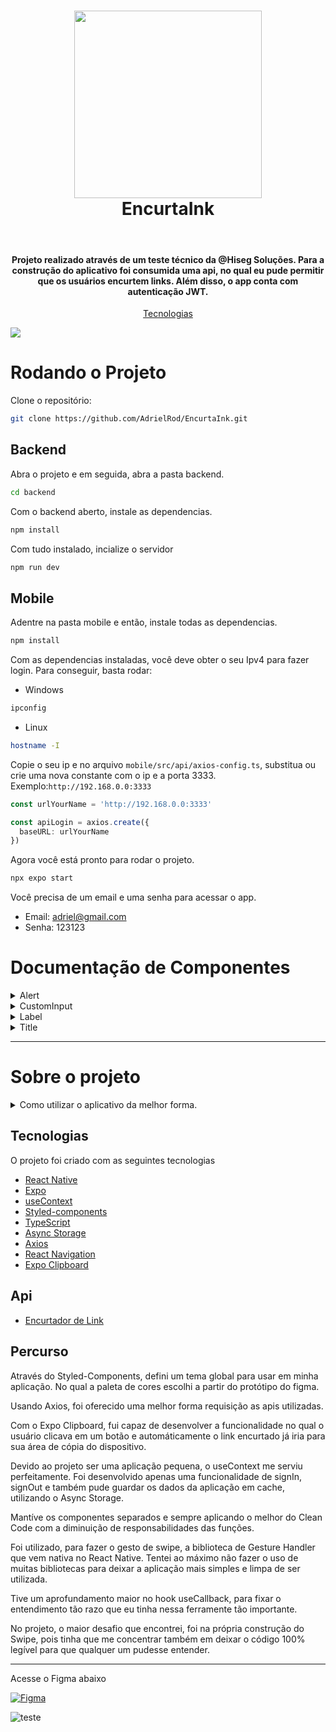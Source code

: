 <h1 align="center">
  <img src="https://www.hisegseguranca.com.br/portaria-virtual/wp-content/uploads/2017/06/logo.png" width="300">
  <br>
  EncurtaInk
</h1>

<p align="center">
  <br/>
</p>

<h4 align="center">
  Projeto realizado através de um teste técnico da @Hiseg Soluções. Para a construção do aplicativo foi consumida uma api, no qual eu pude permitir que os usuários encurtem links. Além disso, o app conta com autenticação JWT.
</h4>

<p align="center">
  <a href="#technologies">Tecnologias</a>
</p>

<img src="https://media.discordapp.net/attachments/773386365311909938/1198795726411534438/Apresentacao_de_Persona_do_Usuario_Geometrico_Corporativo_Simples_em_Laranja_e_Amarelo.png?ex=65c03485&is=65adbf85&hm=45af971f92503818082abd95525632bd6b7d2579a2e4b83225485173743ea681&=&format=webp&quality=lossless&width=821&height=462">


# Rodando o Projeto
Clone o repositório:
```bash
git clone https://github.com/AdrielRod/EncurtaInk.git
```

## Backend
Abra o projeto e em seguida, abra a pasta backend.
```bash
cd backend
```

Com o backend aberto, instale as dependencias.
```bash
npm install 
```

Com tudo instalado, incialize o servidor
```bash
npm run dev
```

## Mobile
Adentre na pasta mobile e então, instale todas as dependencias.
```bash
npm install
```

Com as dependencias instaladas, você deve obter o seu Ipv4 para fazer login. Para conseguir, basta rodar:
- Windows
```bash
ipconfig
```
- Linux
```bash
hostname -I
```

Copie o seu ip e no arquivo `mobile/src/api/axios-config.ts`, substitua ou crie uma nova constante com o ip e a porta 3333. Exemplo:`http://192.168.0.0:3333`
```ts
const urlYourName = 'http://192.168.0.0:3333'

const apiLogin = axios.create({
  baseURL: urlYourName
})
```

Agora você está pronto para rodar o projeto. 
```bash
npx expo start
```

Você precisa de um email e uma senha para acessar o app.
- Email: adriel@gmail.com
- Senha: 123123

# Documentação de Componentes

<details>
  <summary>Alert</summary>

  ### **Propriedades Aceitas**

| Parâmetro   | Tipo       | Descrição                           |
| :---------- | :--------- | :----------------------------------- |
| `type` | `string` | **Obrigatório**. info | alert-circle - loading|
| `text` | `string` | **Obrigatório** string  |
| `containerStyles` | `ViewStyles` | **Opcional** Estilização de View  |

### type
- Define o tipo de Alert que será renderizado. Atualmente, existem 3.
- - Info: Utilizado para informar o usuário sobre algo.
- - Alert Circle: Utilizado como um alerta.
- - Loading: Utilizado para indicar que algo está carregando.

### text
- Texto que será exibido para o usuário.

### containerStyles
- Estilização adicional para o container do componente.

</details>

<details>
  <summary>CustomInput</summary>

  ### **Propriedades Aceitas**

| Parâmetro   | Tipo       | Descrição                           |
| :---------- | :--------- | :----------------------------------- |
| `type` | `string` | **Obrigatório**. COMMOM | PASSWORD | CREATELINK|
| `placeholder` | `string` | **Obrigatório** string  |
| `value` | `string` | **Obrigatório** string  |
| `setValue` | `function` | **Obrigatório** retorna uma string  |
| `onPress` | `function` | **Opcional** chamada de uma função  |

### type
- Define o tipo de Input que será renderizado. Atualmente, existem 3.
- - COMMOM: Input comum sem botões.
- - PASSWORD: Input com opção de esconder ou mostrar o valor do input
- - CREATELINK: Input com botão que faz a chamada de alguma função.

### placeholder
- Placeholder visivel do input

### value
- Deve receber um state para atualizar o value.

### setValue
- Deve receber um setState para atualizar e receber o value.

### onPress
- Botão visivel para o tipo CREATELINK. Quando clicada, chama uma função.

</details>

<details>
  <summary>Label</summary>

  ### **Propriedades Aceitas**

| Parâmetro   | Tipo       | Descrição                           |
| :---------- | :--------- | :----------------------------------- |
| `type` | `string` | **Obrigatório**. BLACK - WHITE|
| `text` | `string` | **Obrigatório** string  |
| `textStyles` | `TextStyles` | **Opcional** Estilização de Text  |

### type
- Define a cor do Label que será renderizado.
- - White: Label de cor branca
- - Black: Label de cor preta

### text
- Texto que será exibido para o usuário.

### textStyles
- Estilização adicional para o texto.

</details>

<details>
  <summary>Title</summary>

  ### **Propriedades Aceitas**

| Parâmetro   | Tipo       | Descrição                           |
| :---------- | :--------- | :----------------------------------- |
| `type` | `string` | **Obrigatório**. BLACK - WHITE|
| `text` | `string` | **Obrigatório** string  |
| `containerStyles` | `ViewStyles` | **Opcional** Estilização de View  |

### type
- Define a cor do Title que será renderizado.
- - White: Label de cor branca
- - Black: Label de cor preta

### text
- Texto que será exibido para o usuário.

### containerStyles
- Estilização adicional para o view.

</details>

---

# Sobre o projeto
<details>
<summary> Como utilizar o aplicativo da melhor forma.</summary>


### Login
Efetue login com as credenciais acima. Você será direcionado para a tela principal do app.

### Criando uma URL encurtada.
Com uma URL em mão, cole ela no local indicado "Link". Depois, basta apenas apertar o ícone ao lado e sua URL será gerada.

### Favoritando uma URL
Arraste a URL desejada para o lado esquerdo. Será revelado duas opções. Aperte no botão azul, responsável por favoritar a sua URL. Você poderá acessa-la de forma mais rápida ao passar para a segunda tela.

### Desfavoritando uma URL
Na tela de favoritos, arraste a URL desejada para o lado esquerdo. Será revelado duas opções. Aperte no botão azul, responsável por desfavoritar a sua URL.

### Deletando uma URL
Arraste a URL desejada para o lado esquerdo. Será revelado duas opções. Aperte no botão vermelho, responsável por deletar a sua URL. 

</details>

## Tecnologias

O projeto foi criado com as seguintes tecnologias

- [React Native](https://reactnative.dev/)
- [Expo](https://expo.dev/)
- [useContext](https://react.dev/reference/react/useContext)
- [Styled-components](https://styled-components.com/)
- [TypeScript](https://www.typescriptlang.org/)
- [Async Storage](https://react-native-async-storage.github.io/async-storage/docs/usage)
- [Axios](https://axios-http.com/)
- [React Navigation](https://reactnavigation.org/)
- [Expo Clipboard](https://docs.expo.dev/versions/latest/sdk/clipboard/)

## Api
- [Encurtador de Link](https://autocode.com/url/api/temporary/0.3.0/create/)
## Percurso

Através do Styled-Components, defini um tema global para usar em minha aplicação. No qual a paleta de cores escolhi a partir do protótipo do figma.

Usando Axios, foi oferecido uma melhor forma requisição as apis utilizadas.

Com o Expo Clipboard, fui capaz de desenvolver a funcionalidade no qual o usuário clicava em um botão e automáticamente o link encurtado já iria para sua área de cópia do dispositivo.

Devido ao projeto ser uma aplicação pequena, o useContext me serviu perfeitamente. Foi desenvolvido apenas uma funcionalidade de signIn, signOut e também pude guardar os dados da aplicação em cache, utilizando o Async Storage.

Mantíve os componentes separados e sempre aplicando o melhor do Clean Code com a diminuição de responsabilidades das funções.

Foi utilizado, para fazer o gesto de swipe, a biblioteca de Gesture Handler que vem nativa no React Native. Tentei ao máximo não fazer o uso de muitas bibliotecas para deixar a aplicação mais simples e limpa de ser utilizada.

Tive um aprofundamento maior no hook useCallback, para fixar o entendimento tão razo que eu tinha nessa ferramente tão importante.

No projeto, o maior desafio que encontrei, foi na própria construção do Swipe, pois tinha que me concentrar também em deixar o código 100% legível para que qualquer um pudesse entender.
___


Acesse o Figma abaixo

[![Figma](https://img.shields.io/badge/figma-%23F24E1E.svg?style=for-the-badge&logo=figma&logoColor=white)](https://www.figma.com/file/Cs5B4G09yG5qktniv7Zk3a/EncurtaLink?type=design&node-id=1%3A285&mode=design&t=TdwMf9Rea3V7Htjh-1) 

![teste](https://media.discordapp.net/attachments/773386365311909938/1198796002526773278/2024-01-21_21-55.png?ex=65c034c7&is=65adbfc7&hm=483de9679c42f08e8d7109eacdca060fad81aa52c45f0bbfbeb48113e85c5713&=&format=webp&quality=lossless)